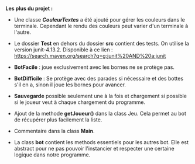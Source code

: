 **Les plus du projet :**

- Une classe _**CouleurTextes**_ a été ajouté pour gérer les couleurs dans le terminale.
Cependant le rendu des couleurs peut varier d'un terminale à l'autre.

- Le dossier **Test** en dehors du dossier **src** contient des tests. On utilise la version junit-4.13.2.
Disponible à ce lien : https://search.maven.org/search?q=g:junit%20AND%20a:junit
  
- **BotFacile** : joue exclusivement avec les bornes ne se protège pas.
- **BotDifficile** : Se protège avec des parades si nécessaire et des bottes s'il en a, sinon il joue les bornes pour avancer.
- **Sauvegarde** possible seulement une à la fois et chargement si possible si le joueur veut à chaque chargement du programme.

- Ajout de la methode **getJoueur()** dans la class Jeu. Cela permet au bot de récupérer plus facilement la liste.

- Commentaire dans la class **Main**.
- La class **bot** contient les methods essentiels pour les autres bot. Elle est abstract pour ne pas pouvoir l'instancier et respecter une certaine logique dans notre programme.